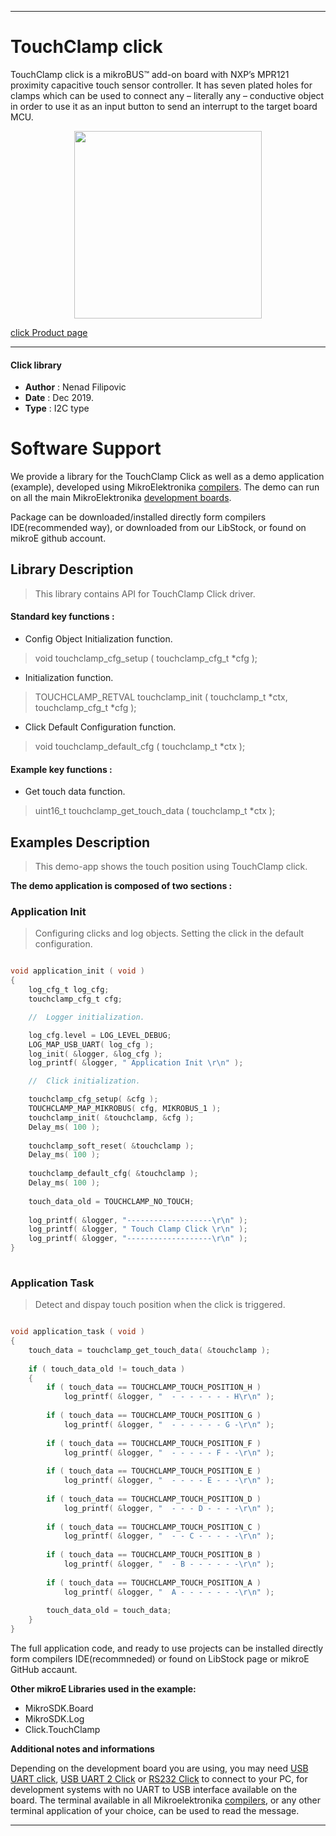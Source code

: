 

---
# TouchClamp click

TouchClamp click is a mikroBUS™ add-on board with NXP’s MPR121 proximity capacitive touch sensor controller. It has seven plated holes for clamps which can be used to connect any – literally any – conductive object in order to use it as an input button to send an interrupt to the target board MCU.

<p align="center">
  <img src="https://download.mikroe.com/images/click_for_ide/touchclamp_click.png" height=300px>
</p>


[click Product page](<https://www.mikroe.com/touchclamp-click>)

---


#### Click library 

- **Author**        : Nenad Filipovic
- **Date**          : Dec 2019.
- **Type**          : I2C type


# Software Support

We provide a library for the TouchClamp Click 
as well as a demo application (example), developed using MikroElektronika 
[compilers](https://shop.mikroe.com/compilers). 
The demo can run on all the main MikroElektronika [development boards](https://shop.mikroe.com/development-boards).

Package can be downloaded/installed directly form compilers IDE(recommended way), or downloaded from our LibStock, or found on mikroE github account. 

## Library Description

> This library contains API for TouchClamp Click driver.

#### Standard key functions :

- Config Object Initialization function.
> void touchclamp_cfg_setup ( touchclamp_cfg_t *cfg ); 
 
- Initialization function.
> TOUCHCLAMP_RETVAL touchclamp_init ( touchclamp_t *ctx, touchclamp_cfg_t *cfg );

- Click Default Configuration function.
> void touchclamp_default_cfg ( touchclamp_t *ctx );


#### Example key functions :

- Get touch data function.
> uint16_t touchclamp_get_touch_data ( touchclamp_t *ctx );

## Examples Description

> 
> This demo-app shows the touch position using TouchClamp click.
> 

**The demo application is composed of two sections :**

### Application Init 

>
> Configuring clicks and log objects.
> Setting the click in the default configuration.
> 

```c

void application_init ( void )
{
    log_cfg_t log_cfg;
    touchclamp_cfg_t cfg;

    //  Logger initialization.

    log_cfg.level = LOG_LEVEL_DEBUG;
    LOG_MAP_USB_UART( log_cfg );
    log_init( &logger, &log_cfg );
    log_printf( &logger, " Application Init \r\n" );

    //  Click initialization.

    touchclamp_cfg_setup( &cfg );
    TOUCHCLAMP_MAP_MIKROBUS( cfg, MIKROBUS_1 );
    touchclamp_init( &touchclamp, &cfg );
    Delay_ms( 100 );
    
    touchclamp_soft_reset( &touchclamp );
    Delay_ms( 100 );
    
    touchclamp_default_cfg( &touchclamp );
    Delay_ms( 100 );
    
    touch_data_old = TOUCHCLAMP_NO_TOUCH;
    
    log_printf( &logger, "-------------------\r\n" );
    log_printf( &logger, " Touch Clamp Click \r\n" );
    log_printf( &logger, "-------------------\r\n" );
}
  
```

### Application Task

>
> Detect and dispay touch position when the click is triggered.
> 

```c

void application_task ( void )
{
    touch_data = touchclamp_get_touch_data( &touchclamp );
    
    if ( touch_data_old != touch_data )
    {
        if ( touch_data == TOUCHCLAMP_TOUCH_POSITION_H )
            log_printf( &logger, "  - - - - - - - H\r\n" );
            
        if ( touch_data == TOUCHCLAMP_TOUCH_POSITION_G )
            log_printf( &logger, "  - - - - - - G -\r\n" );
            
        if ( touch_data == TOUCHCLAMP_TOUCH_POSITION_F )
            log_printf( &logger, "  - - - - - F - -\r\n" );
                                                       
        if ( touch_data == TOUCHCLAMP_TOUCH_POSITION_E )                       
            log_printf( &logger, "  - - - - E - - -\r\n" );
                                                       
        if ( touch_data == TOUCHCLAMP_TOUCH_POSITION_D )                       
            log_printf( &logger, "  - - - D - - - -\r\n" );
                                                       
        if ( touch_data == TOUCHCLAMP_TOUCH_POSITION_C )                       
            log_printf( &logger, "  - - C - - - - -\r\n" );
                                                       
        if ( touch_data == TOUCHCLAMP_TOUCH_POSITION_B )                       
            log_printf( &logger, "  - B - - - - - -\r\n" );
                                                       
        if ( touch_data == TOUCHCLAMP_TOUCH_POSITION_A )                       
            log_printf( &logger, "  A - - - - - - -\r\n" );
      
        touch_data_old = touch_data;
    }
}  

```

The full application code, and ready to use projects can be  installed directly form compilers IDE(recommneded) or found on LibStock page or mikroE GitHub accaunt.

**Other mikroE Libraries used in the example:** 

- MikroSDK.Board
- MikroSDK.Log
- Click.TouchClamp

**Additional notes and informations**

Depending on the development board you are using, you may need 
[USB UART click](https://shop.mikroe.com/usb-uart-click), 
[USB UART 2 Click](https://shop.mikroe.com/usb-uart-2-click) or 
[RS232 Click](https://shop.mikroe.com/rs232-click) to connect to your PC, for 
development systems with no UART to USB interface available on the board. The 
terminal available in all Mikroelektronika 
[compilers](https://shop.mikroe.com/compilers), or any other terminal application 
of your choice, can be used to read the message.



---
